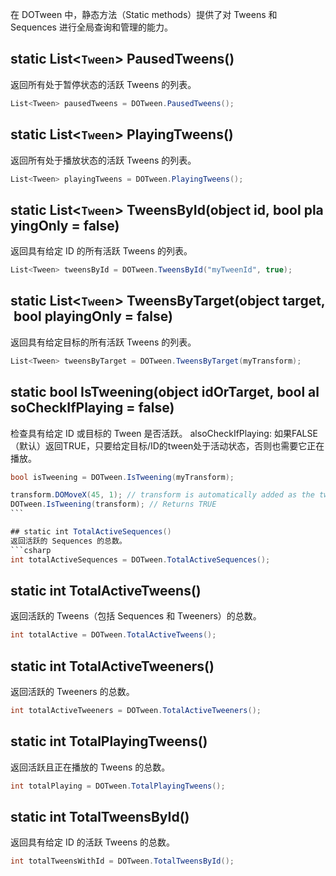 在 DOTween 中，静态方法（Static methods）提供了对 Tweens 和 Sequences 进行全局查询和管理的能力。
## static List<`Tween`> PausedTweens()
返回所有处于暂停状态的活跃 Tweens 的列表。
```csharp
List<Tween> pausedTweens = DOTween.PausedTweens();
```

## static List<`Tween`> PlayingTweens()
返回所有处于播放状态的活跃 Tweens 的列表。
```csharp
List<Tween> playingTweens = DOTween.PlayingTweens();
```

## static List<`Tween`> TweensById(object id, bool playingOnly = false)
返回具有给定 ID 的所有活跃 Tweens 的列表。
```csharp
List<Tween> tweensById = DOTween.TweensById("myTweenId", true);
```

## static List<`Tween`> TweensByTarget(object target, bool playingOnly = false)
返回具有给定目标的所有活跃 Tweens 的列表。
```csharp
List<Tween> tweensByTarget = DOTween.TweensByTarget(myTransform);
```
## static bool IsTweening(object idOrTarget, bool alsoCheckIfPlaying = false)
检查具有给定 ID 或目标的 Tween 是否活跃。
alsoCheckIfPlaying: 如果FALSE（默认）返回TRUE，只要给定目标/ID的tween处于活动状态，否则也需要它正在播放。
```csharp
bool isTweening = DOTween.IsTweening(myTransform);

transform.DOMoveX(45, 1); // transform is automatically added as the tween target
﻿﻿﻿﻿﻿﻿﻿DOTween.IsTweening(transform); // Returns TRUE
﻿﻿﻿﻿﻿﻿﻿```

## static int TotalActiveSequences()
返回活跃的 Sequences 的总数。
```csharp
int totalActiveSequences = DOTween.TotalActiveSequences();
```

## static int TotalActiveTweens()
返回活跃的 Tweens（包括 Sequences 和 Tweeners）的总数。
```csharp
int totalActive = DOTween.TotalActiveTweens();
```

## static int TotalActiveTweeners()
返回活跃的 Tweeners 的总数。
```csharp
int totalActiveTweeners = DOTween.TotalActiveTweeners();
```

## static int TotalPlayingTweens()
返回活跃且正在播放的 Tweens 的总数。
```csharp
int totalPlaying = DOTween.TotalPlayingTweens();
```

## static int TotalTweensById()
返回具有给定 ID 的活跃 Tweens 的总数。
```csharp
int totalTweensWithId = DOTween.TotalTweensById();
```
